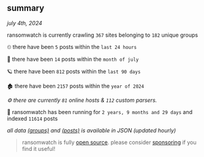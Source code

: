 
## summary
_july 4th, 2024_

ransomwatch is currently crawling `367` sites belonging to `182` unique groups

⏲ there have been `5` posts within the `last 24 hours`

🦈 there have been `14` posts within the `month of july`

🪐 there have been `812` posts within the `last 90 days`

🏚 there have been `2157` posts within the `year of 2024`

_⚙️ there are currently `81` online hosts & `112` custom parsers._

🦕 ransomwatch has been running for `2 years, 9 months and 29 days` and indexed `11614` posts

_all data  [(groups)](http://ransomwhat.telemetry.ltd/groups) and [(posts)](http://ransomwhat.telemetry.ltd/posts) is available in JSON (updated hourly)_

> ransomwatch is fully [open source](https://github.com/joshhighet/ransomwatch#ransomwatch--). please consider [sponsoring](https://github.com/sponsors/joshhighet) if you find it useful!
